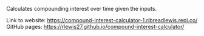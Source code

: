 Calculates compounding interest over time given the inputs.

Link to website: https://compound-interest-calculator-1.ribreadlewis.repl.co/
GitHub pages: https://rlewis27.github.io/compound-interest-calculator/
